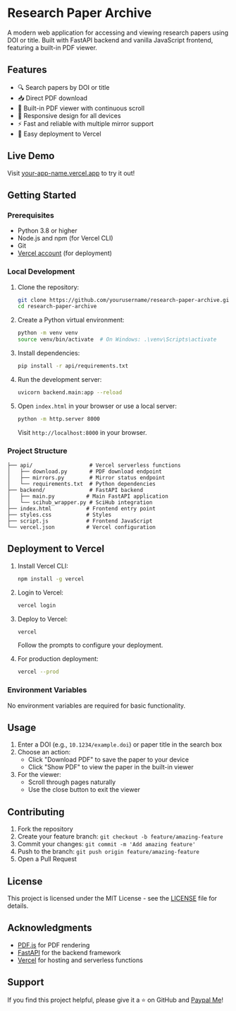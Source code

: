 # Research Paper Archive

A modern web application for accessing and viewing research papers using DOI or title. Built with FastAPI backend and vanilla JavaScript frontend, featuring a built-in PDF viewer.

## Features

- 🔍 Search papers by DOI or title
- 📥 Direct PDF download
- 👀 Built-in PDF viewer with continuous scroll
- 📱 Responsive design for all devices
- ⚡ Fast and reliable with multiple mirror support
- 🚀 Easy deployment to Vercel

## Live Demo

Visit [your-app-name.vercel.app](https://your-app-name.vercel.app) to try it out!

## Getting Started

### Prerequisites

- Python 3.8 or higher
- Node.js and npm (for Vercel CLI)
- Git
- [Vercel account](https://vercel.com/signup) (for deployment)

### Local Development

1. Clone the repository:
   ```bash
   git clone https://github.com/yourusername/research-paper-archive.git
   cd research-paper-archive
   ```

2. Create a Python virtual environment:
   ```bash
   python -m venv venv
   source venv/bin/activate  # On Windows: .\venv\Scripts\activate
   ```

3. Install dependencies:
   ```bash
   pip install -r api/requirements.txt
   ```

4. Run the development server:
   ```bash
   uvicorn backend.main:app --reload
   ```

5. Open `index.html` in your browser or use a local server:
   ```bash
   python -m http.server 8000
   ```

   Visit `http://localhost:8000` in your browser.

### Project Structure

```
├── api/                  # Vercel serverless functions
│   ├── download.py       # PDF download endpoint
│   ├── mirrors.py        # Mirror status endpoint
│   └── requirements.txt  # Python dependencies
├── backend/              # FastAPI backend
│   ├── main.py          # Main FastAPI application
│   └── scihub_wrapper.py # SciHub integration
├── index.html           # Frontend entry point
├── styles.css           # Styles
├── script.js            # Frontend JavaScript
└── vercel.json          # Vercel configuration
```

## Deployment to Vercel

1. Install Vercel CLI:
   ```bash
   npm install -g vercel
   ```

2. Login to Vercel:
   ```bash
   vercel login
   ```

3. Deploy to Vercel:
   ```bash
   vercel
   ```

   Follow the prompts to configure your deployment.

4. For production deployment:
   ```bash
   vercel --prod
   ```

### Environment Variables

No environment variables are required for basic functionality.

## Usage

1. Enter a DOI (e.g., `10.1234/example.doi`) or paper title in the search box
2. Choose an action:
   - Click "Download PDF" to save the paper to your device
   - Click "Show PDF" to view the paper in the built-in viewer
3. For the viewer:
   - Scroll through pages naturally
   - Use the close button to exit the viewer

## Contributing

1. Fork the repository
2. Create your feature branch: `git checkout -b feature/amazing-feature`
3. Commit your changes: `git commit -m 'Add amazing feature'`
4. Push to the branch: `git push origin feature/amazing-feature`
5. Open a Pull Request

## License

This project is licensed under the MIT License - see the [LICENSE](LICENSE) file for details.

## Acknowledgments

- [PDF.js](https://mozilla.github.io/pdf.js/) for PDF rendering
- [FastAPI](https://fastapi.tiangolo.com/) for the backend framework
- [Vercel](https://vercel.com/) for hosting and serverless functions

## Support

If you find this project helpful, please give it a ⭐️ on GitHub and [Paypal Me](https://paypal.me/jeremias)!
